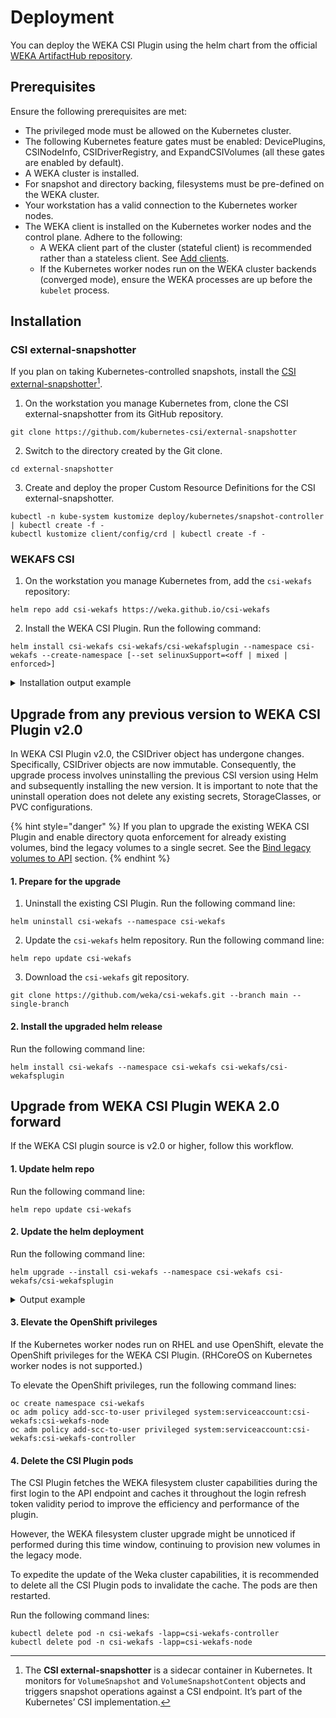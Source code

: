 # Deployment

You can deploy the WEKA CSI Plugin using the helm chart from the official [WEKA ArtifactHub repository](https://artifacthub.io/packages/helm/csi-wekafs/csi-wekafsplugin).

## Prerequisites

Ensure the following prerequisites are met:

* The privileged mode must be allowed on the Kubernetes cluster.
* The following Kubernetes feature gates must be enabled: DevicePlugins, CSINodeInfo, CSIDriverRegistry, and ExpandCSIVolumes (all these gates are enabled by default).
* A WEKA cluster is installed.
* For snapshot and directory backing, filesystems must be pre-defined on the WEKA cluster.
* Your workstation has a valid connection to the Kubernetes worker nodes.
* The WEKA client is installed on the Kubernetes worker nodes and the control plane. Adhere to the following:
  * A WEKA client part of the cluster (stateful client) is recommended rather than a stateless client. See [Add clients](../../planning-and-installation/bare-metal/adding-clients-bare-metal.md).
  * If the Kubernetes worker nodes run on the WEKA cluster backends (converged mode), ensure the WEKA processes are up before the `kubelet` process.

## Installation

### CSI external-snapshotter

If you plan on taking Kubernetes-controlled snapshots, install the [CSI external-snapshotter](#user-content-fn-1)[^1].

1. On the workstation you manage Kubernetes from, clone the CSI external-snapshotter from its GitHub repository.

```
git clone https://github.com/kubernetes-csi/external-snapshotter  
```

2. Switch to the directory created by the Git clone.

```
cd external-snapshotter 
```

3. Create and deploy the proper Custom Resource Definitions for the CSI external-snapshotter.

```
kubectl -n kube-system kustomize deploy/kubernetes/snapshot-controller | kubectl create -f -
kubectl kustomize client/config/crd | kubectl create -f -
```

### WEKAFS CSI

1. On the workstation you manage Kubernetes from, add the `csi-wekafs` repository:

```
helm repo add csi-wekafs https://weka.github.io/csi-wekafs

```

2. Install the WEKA CSI Plugin. Run the following command:

```
helm install csi-wekafs csi-wekafs/csi-wekafsplugin --namespace csi-wekafs --create-namespace [--set selinuxSupport=<off | mixed | enforced>]

```

<details>

<summary>Installation output example</summary>

Once the installation completes successfully, the following output is displayed:

```
NAME: csi-wekafs
LAST DEPLOYED: Mon May 29 08:36:19 2023
NAMESPACE: csi-wekafs
STATUS: deployed
REVISION: 1
TEST SUITE: None
NOTES:
Thank you for installing csi-wekafs.

Your release is named csi-wekafs.
The release is installed in namespace csi-wekafs

To learn more about the release, try:

  $ helm status -n csi-wekafs csi-wekafs
  $ helm get all -n csi-wekafs csi-wekafs

Official Weka CSI Plugin documentation can be found here: https://docs.weka.io/appendix/weka-csi-plugin

Examples of how to configure a storage class and start using the driver are here:
https://github.com/weka/csi-wekafs/tree/master/examples

-------------------------------------------------- NOTICE --------------------------------------------------
| THIS VERSION INTRODUCES SUPPORT FOR ADDITIONAL VOLUME TYPES, AS WELL AS SNAPSHOT AND VOLUME CLONING CAPS |
| TO BETTER UNDERSTAND DIFFERENT TYPES OF VOLUMES AND THEIR IMPLICATIONS, REFER TO THE DOCUMENTATION ABOVE |
| ALSO, IT IS RECOMMENDED TO CAREFULLY GO OVER NEW CONFIGURATION PARAMETERS AND ITS MEANINGS, AS BEHAVIOR  |
| OF THE PLUGIN AND ITS REPORTED CAPABILITIES LARGELY DEPEND ON THE CONFIGURATION AND WEKA CLUSTER VERSION |
------------------------------------------------------------------------------------------------------------

-------------------------------------------------- WARNING -------------------------------------------------
|  SUPPORT OF LEGACY VOLUMES WITHOUT API BINDING WILL BE REMOVED IN NEXT MAJOR RELEASE OF WEKA CSI PLUGIN. |
|  NEW FEATURES RELY ON API CONNECTIVITY TO WEKA CLUSTER AND WILL NOT BE SUPPORTED ON API-UNBOUND VOLUMES. |
|  PLEASE MAKE SURE TO MIGRATE ALL EXISTING VOLUMES TO API-BASED SCHEME PRIOR TO NEXT VERSION UPGRADE.     |
------------------------------------------------------------------------------------------------------------

```

</details>

## Upgrade from any previous version to WEKA CSI Plugin v2.0&#x20;

In WEKA CSI Plugin v2.0, the CSIDriver object has undergone changes. Specifically, CSIDriver objects are now immutable. Consequently, the upgrade process involves uninstalling the previous CSI version using Helm and subsequently installing the new version. It is important to note that the uninstall operation does not delete any existing secrets, StorageClasses, or PVC configurations.

{% hint style="danger" %}
If you plan to upgrade the existing WEKA CSI Plugin and enable directory quota enforcement for already existing volumes, bind the legacy volumes to a single secret. See the [Bind legacy volumes to API](upgrade-legacy-persistent-volumes-for-capacity-enforcement.md#bind-legacy-volumes-to-api) section.
{% endhint %}

#### 1. Prepare for the upgrade

1. Uninstall the existing CSI Plugin. Run the following command line:

```
helm uninstall csi-wekafs --namespace csi-wekafs
```

2. Update the `csi-wekafs` helm repository. Run the following command line:

```
helm repo update csi-wekafs

```

3. Download the `csi-wekafs` git repository.

```
git clone https://github.com/weka/csi-wekafs.git --branch main --single-branch
```

#### 2. Install the upgraded helm release

Run the following command line:

```
helm install csi-wekafs --namespace csi-wekafs csi-wekafs/csi-wekafsplugin

```

## Upgrade from WEKA CSI Plugin WEKA 2.0 forward

If the WEKA CSI plugin source is v2.0 or higher, follow this workflow.

#### 1. Update helm repo

Run the following command line:

```
helm repo update csi-wekafs
```

#### 2. Update the helm deployment

Run the following command line:

```
helm upgrade --install csi-wekafs --namespace csi-wekafs csi-wekafs/csi-wekafsplugin
```

<details>

<summary>Output example</summary>

Once the upgrade completes successfully, the following output is displayed:

```
Release "csi-wekafs" has been upgraded. Happy Helming!
NAME: csi-wekafs
LAST DEPLOYED: Tue June  2 15:39:01 2023
NAMESPACE: csi-wekafs
STATUS: deployed
REVISION: 10
TEST SUITE: None
NOTES:
Thank you for installing csi-wekafsplugin.

Your release is named csi-wekafs.

To learn more about the release, try:

  $ helm status csi-wekafs
  $ helm get all csi-wekafs

Official Weka CSI Plugin documentation can be found here: https://docs.weka.io/appendix/weka-csi-plugin

```

</details>

#### 3. Elevate the OpenShift privileges

If the Kubernetes worker nodes run on RHEL and use OpenShift, elevate the OpenShift privileges for the WEKA CSI Plugin. (RHCoreOS on Kubernetes worker nodes is not supported.)

To elevate the OpenShift privileges, run the following command lines:

```
oc create namespace csi-wekafs
oc adm policy add-scc-to-user privileged system:serviceaccount:csi-wekafs:csi-wekafs-node
oc adm policy add-scc-to-user privileged system:serviceaccount:csi-wekafs:csi-wekafs-controller

```

#### 4. Delete the CSI Plugin pods

The CSI Plugin fetches the WEKA filesystem cluster capabilities during the first login to the API endpoint and caches it throughout the login refresh token validity period to improve the efficiency and performance of the plugin.

However, the WEKA filesystem cluster upgrade might be unnoticed if performed during this time window, continuing to provision new volumes in the legacy mode.

To expedite the update of the Weka cluster capabilities, it is recommended to delete all the CSI Plugin pods to invalidate the cache. The pods are then restarted.

Run the following command lines:

```
kubectl delete pod -n csi-wekafs -lapp=csi-wekafs-controller
kubectl delete pod -n csi-wekafs -lapp=csi-wekafs-node
```

[^1]: The **CSI external-snapshotter** is a sidecar container in Kubernetes. It monitors for `VolumeSnapshot` and `VolumeSnapshotContent` objects and triggers snapshot operations against a CSI endpoint. It’s part of the Kubernetes’ CSI implementation.
